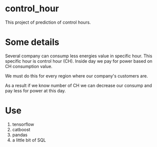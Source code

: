 # control_hour
This project of prediction of control hours.

# Some details
Several company can consump less energies value in specific hour. This specific hour is control hour (CH). Inside day we pay for power based on CH consumption value.

We must do this for every region where our company's customers are.

As a result if we know number of CH we can decrease our consump and pay less for power at this day.

# Use
1. tensorflow
2. catboost
3. pandas
4. a little bit of SQL
